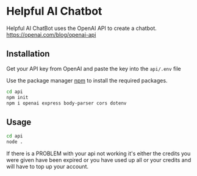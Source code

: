 # Helpful AI Chatbot

Helpful AI ChatBot uses the OpenAI API to create a chatbot. https://openai.com/blog/openai-api

## Installation

Get your API key from OpenAI and paste the key into the ```api/.env``` file

Use the package manager [npm](https://nodejs.org/) to install the required packages.

```bash
cd api
npm init
npm i openai express body-parser cors dotenv
```

## Usage

```bash
cd api
node .
```
If there is a PROBLEM with your api not working it's either the credits you were given have been expired or you have used up all or your credits and will have to top up your account.
